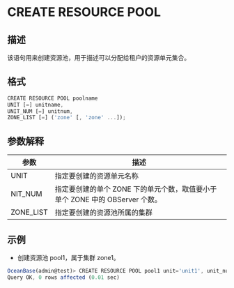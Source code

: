 CREATE RESOURCE POOL 
=========================================



描述 
-----------

该语句用来创建资源池，用于描述可以分配给租户的资源单元集合。

格式 
-----------

```javascript
CREATE RESOURCE POOL poolname 
UNIT [=] unitname, 
UNIT_NUM [=] unitnum, 
ZONE_LIST [=] ('zone' [, 'zone' ...]);
```



参数解释 
-------------



|  **参数**   |                      **描述**                       |
|-----------|---------------------------------------------------|
| UNIT      | 指定要创建的资源单元名称                                      |
| NIT_NUM   | 指定要创建的单个 ZONE 下的单元个数，取值要小于单个 ZONE 中的 OBServer 个数。 |
| ZONE_LIST | 指定要创建的资源池所属的集群                                    |



示例 
-----------

* 创建资源池 pool1，属于集群 zone1。




```javascript
OceanBase(admin@test)> CREATE RESOURCE POOL pool1 unit='unit1', unit_num=1, zone_list=('zone1');
Query OK, 0 rows affected (0.01 sec)
```



